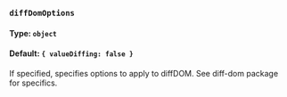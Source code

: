 ### `diffDomOptions`
#### Type: `object`
#### Default: `{ valueDiffing: false }`


If specified, specifies options to apply to diffDOM. See diff-dom package for specifics.
